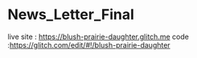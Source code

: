 # News_Letter_Final
live site : https://blush-prairie-daughter.glitch.me
code :https://glitch.com/edit/#!/blush-prairie-daughter
